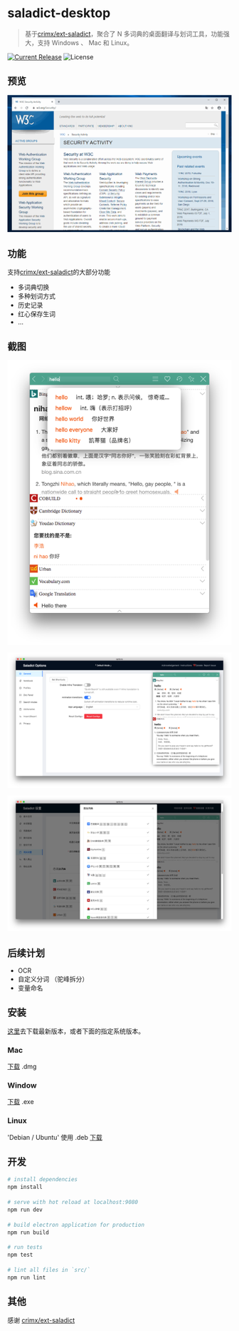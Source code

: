 # saladict-desktop

> 基于[crimx/ext-saladict](https://github.com/crimx/ext-saladict)，聚合了 N 多词典的桌面翻译与划词工具，功能强大，支持 Windows 、 Mac 和 Linux。

[![Current Release](https://img.shields.io/github/release/zenghongtu/saladict-desktop.svg?style=flat-square)](https://github.com/zenghongtu/saladict-desktop/releases)
![License](https://img.shields.io/github/license/zenghongtu/saladict-desktop.svg?style=flat-square)

## 预览

![preview](assets/preview.gif)

## 功能

支持[crimx/ext-saladict](https://github.com/crimx/ext-saladict)的大部分功能

- 多词典切换
- 多种划词方式
- 历史记录
- 红心保存生词
- ...

## 截图

![](assets/search-panel.png)

![](assets/options.png)

![](assets/options1.png)

## 后续计划

- OCR
- 自定义分词 （驼峰拆分）
- 变量命名

## 安装

[这里](https://github.com/zenghongtu/saladict-desktop/releases)去下载最新版本，或者下面的指定系统版本。

### Mac

[下载](https://github.com/zenghongtu/saladict-desktop/releases/download/v1.0.0/saladict-desktop-1.0.0.dmg) .dmg

### Window

[下载](https://github.com/zenghongtu/saladict-desktop/releases/download/v1.0.0/saladict-desktop-1.0.0.exe) .exe

### Linux

'Debian / Ubuntu' 使用 .deb [下载](https://github.com/zenghongtu/saladict-desktop/releases/download/v1.0.0/saladict-desktop_1.0.0_amd64.deb)

## 开发

```bash
# install dependencies
npm install

# serve with hot reload at localhost:9080
npm run dev

# build electron application for production
npm run build

# run tests
npm test

# lint all files in `src/`
npm run lint

```

## 其他

感谢 [crimx/ext-saladict](https://github.com/crimx/ext-saladict)
